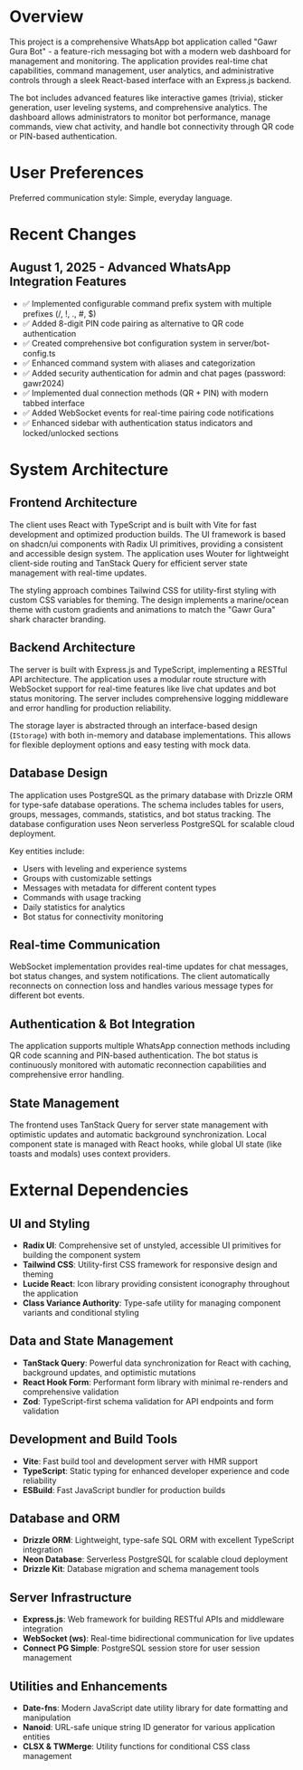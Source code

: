 # Overview

This project is a comprehensive WhatsApp bot application called "Gawr Gura Bot" - a feature-rich messaging bot with a modern web dashboard for management and monitoring. The application provides real-time chat capabilities, command management, user analytics, and administrative controls through a sleek React-based interface with an Express.js backend.

The bot includes advanced features like interactive games (trivia), sticker generation, user leveling systems, and comprehensive analytics. The dashboard allows administrators to monitor bot performance, manage commands, view chat activity, and handle bot connectivity through QR code or PIN-based authentication.

# User Preferences

Preferred communication style: Simple, everyday language.

# Recent Changes

## August 1, 2025 - Advanced WhatsApp Integration Features
- ✅ Implemented configurable command prefix system with multiple prefixes (/, !, ., #, $)
- ✅ Added 8-digit PIN code pairing as alternative to QR code authentication
- ✅ Created comprehensive bot configuration system in server/bot-config.ts
- ✅ Enhanced command system with aliases and categorization
- ✅ Added security authentication for admin and chat pages (password: gawr2024)
- ✅ Implemented dual connection methods (QR + PIN) with modern tabbed interface
- ✅ Added WebSocket events for real-time pairing code notifications
- ✅ Enhanced sidebar with authentication status indicators and locked/unlocked sections

# System Architecture

## Frontend Architecture
The client uses React with TypeScript and is built with Vite for fast development and optimized production builds. The UI framework is based on shadcn/ui components with Radix UI primitives, providing a consistent and accessible design system. The application uses Wouter for lightweight client-side routing and TanStack Query for efficient server state management with real-time updates.

The styling approach combines Tailwind CSS for utility-first styling with custom CSS variables for theming. The design implements a marine/ocean theme with custom gradients and animations to match the "Gawr Gura" shark character branding.

## Backend Architecture
The server is built with Express.js and TypeScript, implementing a RESTful API architecture. The application uses a modular route structure with WebSocket support for real-time features like live chat updates and bot status monitoring. The server includes comprehensive logging middleware and error handling for production reliability.

The storage layer is abstracted through an interface-based design (`IStorage`) with both in-memory and database implementations. This allows for flexible deployment options and easy testing with mock data.

## Database Design
The application uses PostgreSQL as the primary database with Drizzle ORM for type-safe database operations. The schema includes tables for users, groups, messages, commands, statistics, and bot status tracking. The database configuration uses Neon serverless PostgreSQL for scalable cloud deployment.

Key entities include:
- Users with leveling and experience systems
- Groups with customizable settings
- Messages with metadata for different content types
- Commands with usage tracking
- Daily statistics for analytics
- Bot status for connectivity monitoring

## Real-time Communication
WebSocket implementation provides real-time updates for chat messages, bot status changes, and system notifications. The client automatically reconnects on connection loss and handles various message types for different bot events.

## Authentication & Bot Integration
The application supports multiple WhatsApp connection methods including QR code scanning and PIN-based authentication. The bot status is continuously monitored with automatic reconnection capabilities and comprehensive error handling.

## State Management
The frontend uses TanStack Query for server state management with optimistic updates and automatic background synchronization. Local component state is managed with React hooks, while global UI state (like toasts and modals) uses context providers.

# External Dependencies

## UI and Styling
- **Radix UI**: Comprehensive set of unstyled, accessible UI primitives for building the component system
- **Tailwind CSS**: Utility-first CSS framework for responsive design and theming
- **Lucide React**: Icon library providing consistent iconography throughout the application
- **Class Variance Authority**: Type-safe utility for managing component variants and conditional styling

## Data and State Management
- **TanStack Query**: Powerful data synchronization for React with caching, background updates, and optimistic mutations
- **React Hook Form**: Performant form library with minimal re-renders and comprehensive validation
- **Zod**: TypeScript-first schema validation for API endpoints and form validation

## Development and Build Tools
- **Vite**: Fast build tool and development server with HMR support
- **TypeScript**: Static typing for enhanced developer experience and code reliability
- **ESBuild**: Fast JavaScript bundler for production builds

## Database and ORM
- **Drizzle ORM**: Lightweight, type-safe SQL ORM with excellent TypeScript integration
- **Neon Database**: Serverless PostgreSQL for scalable cloud deployment
- **Drizzle Kit**: Database migration and schema management tools

## Server Infrastructure
- **Express.js**: Web framework for building RESTful APIs and middleware integration
- **WebSocket (ws)**: Real-time bidirectional communication for live updates
- **Connect PG Simple**: PostgreSQL session store for user session management

## Utilities and Enhancements
- **Date-fns**: Modern JavaScript date utility library for date formatting and manipulation
- **Nanoid**: URL-safe unique string ID generator for various application entities
- **CLSX & TWMerge**: Utility functions for conditional CSS class management